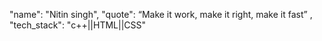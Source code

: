 "name": "Nitin singh",
"quote": “Make it work, make it right, make it fast” ,
"tech_stack": "c++||HTML||CSS"